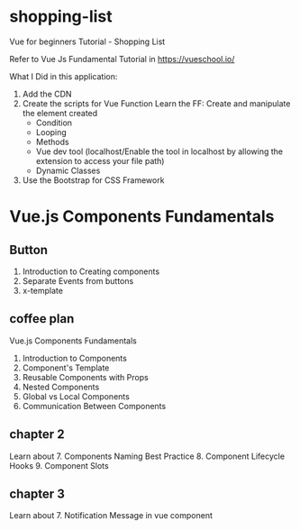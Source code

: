 # shopping-list
Vue for beginners Tutorial - Shopping List

Refer to Vue Js Fundamental Tutorial in https://vueschool.io/

What I Did in this application:
1. Add the CDN
2. Create the scripts for Vue Function
      Learn the FF: Create and manipulate the element created
      - Condition
      - Looping
      - Methods
      - Vue dev tool (localhost/Enable the tool in localhost by allowing the extension to access your file path)
      - Dynamic Classes
3. Use the Bootstrap for CSS Framework



# Vue.js Components Fundamentals

## Button
1. Introduction to Creating components
2. Separate Events from buttons
3. x-template



## coffee plan
 Vue.js Components Fundamentals
 1. Introduction to Components
 2. Component's Template
 3. Reusable Components with Props
 4. Nested Components
 5. Global vs Local Components
 6. Communication Between Components


 
 ## chapter 2
 Learn about
 7. Components Naming Best Practice
 8. Component Lifecycle Hooks
 9. Component Slots

 
 ## chapter 3
 Learn about
 7. Notification Message in vue component


